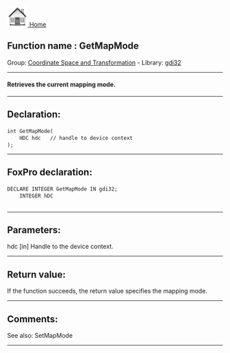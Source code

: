 [<img src="../../images/home.png"> Home ](https://github.com/VFPX/Win32API)  

## Function name : GetMapMode
Group: [Coordinate Space and Transformation](../../functions_group.md#Coordinate_Space_and_Transformation)  -  Library: [gdi32](../../Libraries.md#gdi32)  
***  


#### Retrieves the current mapping mode.
***  


## Declaration:
```foxpro  
int GetMapMode(
	HDC hdc   // handle to device context
);  
```  
***  


## FoxPro declaration:
```foxpro  
DECLARE INTEGER GetMapMode IN gdi32;
	INTEGER hDC
  
```  
***  


## Parameters:
hdc 
[in] Handle to the device context.   
***  


## Return value:
If the function succeeds, the return value specifies the mapping mode.  
***  


## Comments:
See also: SetMapMode   
  
***  

